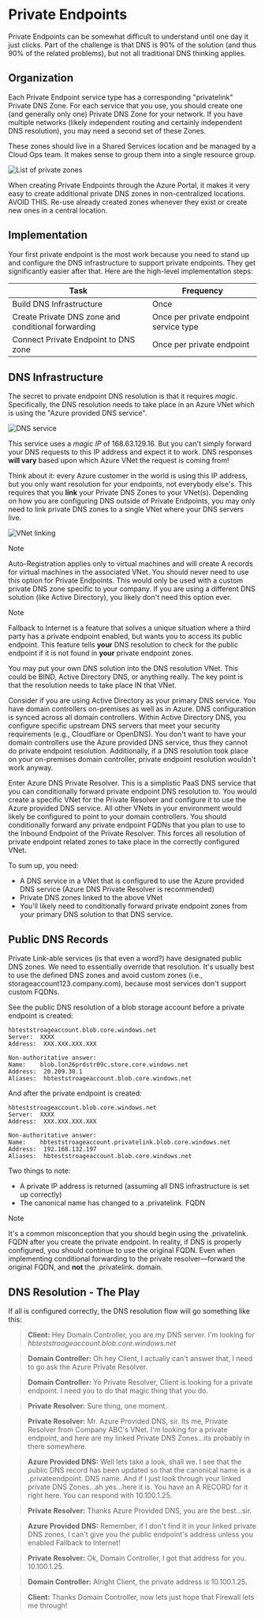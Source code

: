 # Private Endpoints

Private Endpoints can be somewhat difficult to understand until one day it just clicks. Part of the challenge is that DNS is 90% of the solution (and thus 90% of the related problems), but not all traditional DNS thinking applies.

## Organization

Each Private Endpoint service type has a corresponding "privatelink" Private DNS Zone. For each service that you use, you should create one (and generally only one) Private DNS Zone for your network. If you have multiple networks (likely independent routing and certainly independent DNS resolution), you may need a second set of these Zones.

These zones should live in a Shared Services location and be managed by a Cloud Ops team. It makes sense to group them into a single resource group.

![List of private zones](/images/list-of-private-zones.png)

When creating Private Endpoints through the Azure Portal, it makes it very easy to create additional private DNS zones in non-centralized locations. AVOID THIS. Re-use already created zones whenever they exist or create new ones in a central location.

## Implementation

Your first private endpoint is the most work because you need to stand up and configure the DNS infrastructure to support private endpoints. They get significantly easier after that. Here are the high-level implementation steps:

|Task|Frequency|
|----|---------|
|Build DNS Infrastructure|Once|
|Create Private DNS zone and conditional forwarding|Once per private endpoint service type|
|Connect Private Endpoint to DNS zone|Once per private endpoint|

## DNS Infrastructure

The secret to private endpoint DNS resolution is that it requires *magic*. Specifically, the DNS resolution needs to take place in an Azure VNet which is using the "Azure provided DNS service".

![DNS service](/images/dns-service.png)

This service uses a *magic IP* of 168.63.129.16. But you can't simply forward your DNS requests to this IP address and expect it to work. DNS responses **will vary** based upon which Azure VNet the request is coming from!

Think about it: every Azure customer in the world is using this IP address, but you only want resolution for your endpoints, not everybody else's. This requires that you **link** your Private DNS Zones to your VNet(s). Depending on how you are configuring DNS outside of Private Endpoints, you may only need to link private DNS zones to a single VNet where your DNS servers live.

![VNet linking](/images/vnet-link.png)

> [!NOTE]
> Auto-Registration applies only to virtual machines and will create A records for virtual machines in the associated VNet. You should never need to use this option for Private Endpoints. This would only be used with a custom private DNS zone specific to your company. If you are using a different DNS solution (like Active Directory), you likely don't need this option ever.

> [!NOTE]
> Fallback to Internet is a feature that solves a unique situation where a third party has a private endpoint enabled, but wants you to access its public endpoint. This feature tells **your** DNS resolution to check for the public endpoint if it is not found in **your** private endpoint zones.

You may put your own DNS solution into the DNS resolution VNet. This could be BIND, Active Directory DNS, or anything really. The key point is that the resolution needs to take place IN that VNet.

Consider if you are using Active Directory as your primary DNS service. You have domain controllers on-premises as well as in Azure. DNS configuration is synced across all domain controllers. Within Active Directory DNS, you configure specific upstream DNS servers that meet your security requirements (e.g., Cloudflare or OpenDNS). You don't want to have your domain controllers use the Azure provided DNS service, thus they cannot do private endpoint resolution. Additionally, if a DNS resolution took place on your on-premises domain controller, private endpoint resolution wouldn't work anyway.

Enter Azure DNS Private Resolver. This is a simplistic PaaS DNS service that you can conditionally forward private endpoint DNS resolution to. You would create a specific VNet for the Private Resolver and configure it to use the Azure provided DNS service. All other VNets in your environment would likely be configured to point to your domain controllers. You should conditionally forward any private endpoint FQDNs that you plan to use to the Inbound Endpoint of the Private Resolver. This forces all resolution of private endpoint related zones to take place in the correctly configured VNet. 

To sum up, you need:

- A DNS service in a VNet that is configured to use the Azure provided DNS service (Azure DNS Private Resolver is recommended)
- Private DNS zones linked to the above VNet
- You'll likely need to conditionally forward private endpoint zones from your primary DNS solution to that DNS service.

## Public DNS Records

Private Link-able services (is that even a word?) have designated public DNS zones. We need to essentially override that resolution. It's usually best to use the defined DNS zones and avoid custom zones (i.e., storageaccount123.company.com), because most services don't support custom FQDNs.

See the public DNS resolution of a blob storage account before a private endpoint is created:

    hbteststroageaccount.blob.core.windows.net
    Server:  XXXX
    Address:  XXX.XXX.XXX.XXX

    Non-authoritative answer:
    Name:    blob.lon26prdstr09c.store.core.windows.net
    Address:  20.209.30.1
    Aliases:  hbteststroageaccount.blob.core.windows.net

And after the private endpoint is created:

    hbteststroageaccount.blob.core.windows.net
    Server:  XXXX
    Address:  XXX.XXX.XXX.XXX

    Non-authoritative answer:
    Name:    hbteststroageaccount.privatelink.blob.core.windows.net
    Address:  192.168.132.197
    Aliases:  hbteststroageaccount.blob.core.windows.net

Two things to note:
- A private IP address is returned (assuming all DNS infrastructure is set up correctly)
- The canonical name has changed to a .privatelink. FQDN

> [!NOTE]
> It's a common misconception that you should begin using the .privatelink. FQDN after you create the private endpoint. In reality, if DNS is properly configured, you should continue to use the original FQDN. Even when implementing conditional forwarding to the private resolver—forward the original FQDN, and **not** the .privatelink. domain.

## DNS Resolution - The Play

If all is configured correctly, the DNS resolution flow will go something like this:

>**Client:** Hey Domain Controller, you are my DNS server. I'm looking for *hbteststroageaccount.blob.core.windows.net*

>**Domain Controller:** Oh hey Client, I actually can't answer that, I need to go ask the Azure Private Resolver.

>**Domain Controller:** Yo Private Resolver, Client is looking for a private endpoint. I need you to do that magic thing that you do.

>**Private Resolver:** Sure thing, one moment.

>**Private Resolver:** Mr. Azure Provided DNS, sir. Its me, Private Resolver from Company ABC's VNet. I'm looking for a private endpoint, and here are my linked Private DNS Zones...its probably in there somewhere.

>**Azure Provided DNS:** Well lets take a look, shall we. I see that the public DNS record has been updated so that the canonical name is a .privateendpoint. DNS name. And if I just look through your linked private DNS Zones...ah yes...here it is. You have an A RECORD for it right here. You can respond with 10.100.1.25.

>**Private Resolver:** Thanks Azure Provided DNS, you are the best...sir.

>**Azure Provided DNS:** Remember, if I don't find it in your linked private DNS zones, I can't give you the public endpoint's address unless you enabled Fallback to Internet!

>**Private Resolver:** Ok, Domain Controller, I got that address for you. 10.100.1.25.

>**Domain Controller:** Alright Client, the private address is 10.100.1.25.

>**Client:** Thanks Domain Controller, now lets just hope that Firewall lets me through!